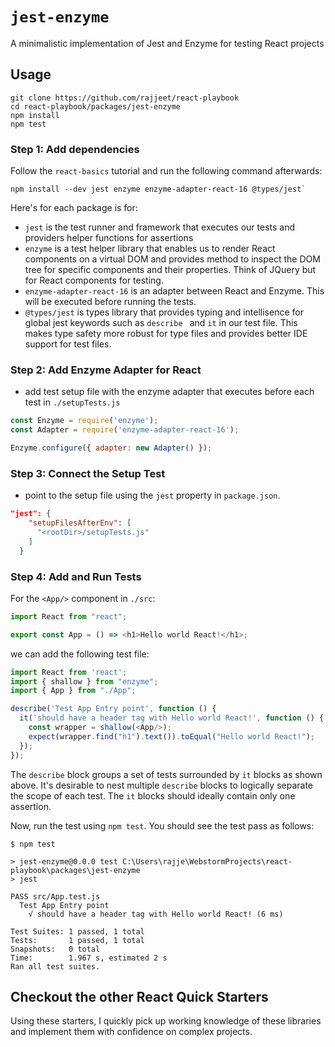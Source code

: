 # `jest-enzyme`

A minimalistic implementation of Jest and Enzyme for testing React projects

## Usage

```
git clone https://github.com/rajjeet/react-playbook
cd react-playbook/packages/jest-enzyme
npm install
npm test
```

### Step 1: Add dependencies
Follow the `react-basics` tutorial and run the following command afterwards:
```
npm install --dev jest enzyme enzyme-adapter-react-16 @types/jest`
``` 

Here's for each package is for:
- `jest` is the test runner and framework that executes our tests and providers helper functions for assertions
- `enzyme` is a test helper library that enables us to render React components on a virtual DOM and provides method
 to inspect the DOM tree for specific components and their properties. Think of JQuery but for React components for
  testing. 
- `enzyme-adapter-react-16` is an adapter between React and Enzyme. This will be executed before running the tests.
- `@types/jest` is types library that provides typing and intellisence for global jest keywords such as `describe
` and `it` in our test file. This makes type safety more robust for type files and provides better IDE support for
test files.    

### Step 2: Add Enzyme Adapter for React
- add test setup file with the enzyme adapter that executes before each test in `./setupTests.js`
```javascript
const Enzyme = require('enzyme');
const Adapter = require('enzyme-adapter-react-16');

Enzyme.configure({ adapter: new Adapter() });
```

### Step 3: Connect the Setup Test
- point to the setup file using the `jest` property in `package.json`. 
```json
"jest": {
    "setupFilesAfterEnv": [
      "<rootDir>/setupTests.js"
    ]
  }
```

### Step 4: Add and Run Tests
For the `<App/>` component in `./src`:
```javascript
import React from "react";

export const App = () => <h1>Hello world React!</h1>;
``` 
we can add the following test file:
``` javascript
import React from 'react';
import { shallow } from "enzyme";
import { App } from "./App";

describe('Test App Entry point', function () {
  it('should have a header tag with Hello world React!', function () {
    const wrapper = shallow(<App/>);
    expect(wrapper.find("h1").text()).toEqual("Hello world React!");
  });
});
```
The `describe` block groups a set of tests surrounded by `it` blocks as shown above. It's desirable to nest multiple
 `describe` blocks to logically separate the scope of each test. The `it` blocks should ideally contain only one
  assertion.  
  
Now, run the test using `npm test`. You should see the test pass as follows:
```
$ npm test

> jest-enzyme@0.0.0 test C:\Users\rajje\WebstormProjects\react-playbook\packages\jest-enzyme
> jest

PASS src/App.test.js
  Test App Entry point
    √ should have a header tag with Hello world React! (6 ms)

Test Suites: 1 passed, 1 total
Tests:       1 passed, 1 total
Snapshots:   0 total
Time:        1.967 s, estimated 2 s
Ran all test suites.
```

## Checkout the other React Quick Starters
Using these starters, I quickly pick up working knowledge of these libraries and implement them with confidence on
 complex projects. [](https://github.com/rajjeet/react-playbook) 